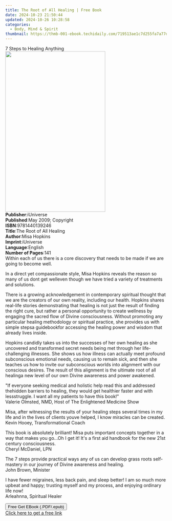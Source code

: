 ```yaml
---
title: The Root of All Healing | Free Book
date: 2024-10-23 21:50:44
updated: 2024-10-26 10:28:58
categories:
  - Body, Mind & Spirit
thumbnail: https://thmb-001-ebook.techidaily.com/719513ae1c7d255fa7a77d6ecf31b898df4129f9907549f5bd328d4e4754955d.jpg
---
```

<main id="book-container">
  <div class="flex flex-col">
    <div class="book-brief flex-1 py-6 px-4 sm:p-6 md:py-10 md:px-8">
      <!-- brief-->
      <div class="book-brief-main">7 Steps to Healing Anything</div>
    </div>
    <div
      class="book-meta-info flex-1 grid gap-4 col-start-1 col-end-3 row-start-1 sm:mb-6 sm:grid-cols-4 lg:gap-6 lg:col-start-2 lg:row-end-6 lg:row-span-6 lg:mb-0"
    >
      <div
        class="book-meta-info-left place-content-center mt-4 p-4 text-sm leading-6 col-start-2 col-span-2 dark:text-slate-400"
      >
        <img
          class="w-full h-500 object-cover rounded-lg sm:h-255 sm:col-span-2 lg:col-span-full"
          src="https://img-001-ebook.techidaily.com/7446e6ee6c20c99e0629551d8d59106ca68d68b8768605a4e93be6109aec55c1.jpg"
          alt=""
          width="312"
          height="500"
        />
      </div>
      <div
        class="book-meta-info-right mt-2 col-start-1 row-start-2 col-span-3 self-center"
      >
        <!-- meta data  -->
        <div class="flex flex-col px-4 md:px-8">
          <div class="flex-1">
            <strong>Publisher</strong>:<span class="px-2">iUniverse</span>
          </div>
          <div class="flex-1">
            <strong>Published</strong>:<span class="px-2"
              >May 2009; Copyright</span
            >
          </div>
          <div class="flex-1">
            <strong>ISBN</strong>:<span class="px-2">9781440139246</span>
          </div>
          <div class="flex-1">
            <strong>Title</strong>:<span class="px-2"
              >The Root of All Healing</span
            >
          </div>
          <div class="flex-1">
            <strong>Author</strong>:<span class="px-2">Misa Hopkins</span>
          </div>
          <div class="flex-1">
            <strong>Imprint</strong>:<span class="px-2">iUniverse</span>
          </div>
          <div class="flex-1">
            <strong>Language</strong>:<span class="px-2">English</span>
          </div>
          <div class="flex-1">
            <strong>Number of Pages</strong>:<span class="px-2">141</span>
          </div>
        </div>
      </div>
    </div>
    <div class="book-description flex-1 py-6 px-4 sm:p-6 md:py-10 md:px-8">
      <div class="book-description-main">
        <div accordion-content="" id="description">
          Within each of us there is a core discovery that needs to be made if
          we are going to become well.
          <p>
            In a direct yet compassionate style, Misa Hopkins reveals the reason
            so many of us dont get welleven though we have tried a variety of
            treatments and solutions.
          </p>
          <p>
            There is a growing acknowledgement in contemporary spiritual thought
            that we are the creators of our own reality, including our health.
            Hopkins shares real-life stories demonstrating that healing is not
            just the result of finding the right cure, but rather a personal
            opportunity to create wellness by engaging the sacred flow of Divine
            consciousness. Without promoting any particular healing methodology
            or spiritual practice, she provides us with simple stepsa
            guidebookfor accessing the healing power and wisdom that already
            lives inside.
          </p>
          <p>
            Hopkins candidly takes us into the successes of her own healing as
            she uncovered and transformed secret needs being met through her
            life-challenging illnesses. She shows us how illness can actually
            meet profound subconscious emotional needs, causing us to remain
            sick, and then she teaches us how to invite our subconscious worlds
            into alignment with our conscious desires. The result of this
            alignment is the ultimate root of all healinga new level of our own
            Divine awareness and power awakened.
          </p>
          <p>
            "If everyone seeking medical and holistic help read this and
            addressed thehidden barriers to healing, they would get healthier
            faster and with lessstruggle. I want all my patients to have this
            book!"<br />Valerie Olmsted, NMD, Host of The Enlightened Medicine
            Show
          </p>
          <p>
            Misa, after witnessing the results of your healing steps several
            times in my life and in the lives of clients youve helped, I know
            miracles can be created.<br />
            Kevin Hooey, Transformational Coach
          </p>
          <p>
            This book is absolutely brilliant! Misa puts important concepts
            together in a way that makes you go...Oh I get it! It's a first aid
            handbook for the new 21st century consciousness.<br />
            Cheryl McDaniel, LPN
          </p>
          <p>
            The 7 steps provide practical ways any of us can develop grass roots
            self-mastery in our journey of Divine awareness and healing.<br />
            John Brown, Minister
          </p>
          <p>
            I have fewer migraines, less back pain, and sleep better! I am so
            much more upbeat and happy; trusting myself and my process, and
            enjoying ordinary life now!<br />Arleahnna, Spiritual Healer
          </p>
        </div>
        <div class="accordion-fader"></div>
      </div>
    </div>
    <div class="book-excerpts flex-1 py-6 px-4 sm:p-6 md:py-10 md:px-8"></div>
    <div
      class="book-about-author flex-1 py-6 px-4 sm:p-6 md:py-10 md:px-8"
    ></div>
    <div class="book-free-get flex-1 py-6 px-4 sm:p-6 md:py-10 md:px-8">
      <button
        id="btn-free-get"
        class="bg-blue-500 hover:bg-blue-700 text-white font-bold py-2 px-4 rounded"
      >
        Free Get EBook (.PDF/.epub)
      </button>
      <div id="countdown-display" class="px-2 text-lg mt-2"></div>
      <a
        id="free-link"
        class="hidden bg-blue-500 hover:bg-blue-700 text-white font-bold py-2 px-4 rounded"
        href="https://www.ebooks.com/en-us/book/138569257/the-root-of-all-healing/misa-hopkins/"
        target="_blank"
        >Click here to get a free link</a
      >
    </div>
    <script>
      let countdownTime = 0;
      let countdownInterval = null;
      document
        .getElementById('btn-free-get')
        .addEventListener('click', startCountdown);
      function startCountdown() {
        countdownTime = new Date().getTime() + 60000 * 3;
        countdownInterval = setInterval(updateCountdown, 1000);
        document.getElementById('btn-free-get').disabled = true;
        document
          .getElementById('btn-free-get')
          .classList.add('bg-gray-500', 'cursor-not-allowed');
      }
      function updateCountdown() {
        let currentTime = new Date().getTime();
        let timeLeft = countdownTime - currentTime;
        let secondsLeft = Math.floor(timeLeft / 1000);
        document.getElementById('countdown-display').innerHTML =
          `Remaining time: ${secondsLeft} seconds.`;
        if (secondsLeft <= 0) {
          clearInterval(countdownInterval);
          document.getElementById('btn-free-get').classList.add('hidden');
          document.getElementById('free-link').classList.remove('hidden');
          document.getElementById('countdown-display').innerHTML = '';
        }
      }
    </script>
  </div>
</main>
